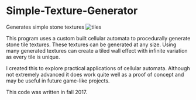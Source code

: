 # Simple-Texture-Generator
Generates simple stone textures
![tiles](https://i.imgur.com/BvAB3aZ.png)

This program uses a custom built cellular automata to procedurally generate stone tile textures. These textures can be generated at any size. Using many generated textures can create a tiled wall effect with infinite variation as every tile is unique.

I created this to explore practical applications of cellular automata. Although not extremely advanced it does work quite well as a proof of concept and may be useful in future game-like projects.

This code was written in fall 2017.
